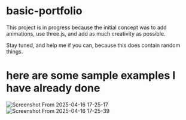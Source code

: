 # basic-portfolio

This project is in progress because the initial concept was to add animations, use three.js, and add as much creativity as possible. 

Stay tuned, and help me if you can, because this does contain random things.
# here are some sample examples I have already done
![Screenshot From 2025-04-16 17-25-17](https://github.com/user-attachments/assets/ba7e1b3a-ca53-45d2-8d85-b9ccff7d7384)
![Screenshot From 2025-04-16 17-25-39](https://github.com/user-attachments/assets/dac50c61-1fff-4222-8927-77a5889af51a)

